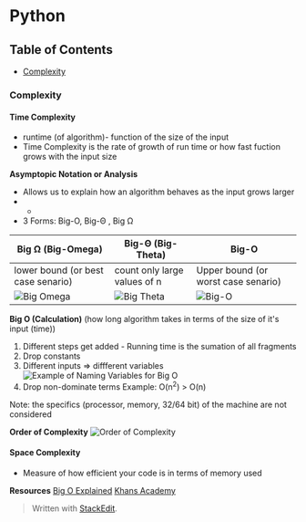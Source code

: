 # Python

## Table of Contents
* [Complexity](complexity)


### Complexity

#### Time Complexity
* runtime (of algorithm)- function of the size of the input
* Time Complexity is  the rate of growth of run time or how fast fuction grows with the input size

**Asymptopic Notation or Analysis**
* Allows us to explain how an algorithm behaves as the input grows larger
* *
* 3 Forms: Big-O, Big-Θ , Big Ω

| Big Ω (Big-Omega) | Big-Θ (Big-Theta) | Big-O  |
|-------------------|----------------|-----------------------|
|lower bound (or best case senario)  |count only large values of n |Upper bound (or worst case senario)  |
|![Big Omega](https://photos.app.goo.gl/vGpbwZHxWkUbbYydA)	|![Big Theta](https://photos.app.goo.gl/p6ZwQAKqDHGL99hN6)	|![Big-O](https://photos.app.goo.gl/6SU2ERVj1x9eAxNo8)	|


**Big O (Calculation)** 
(how long algorithm takes in terms of the size of it's input (time))
1. Different steps get added - Running time is the sumation of all fragments
2. Drop constants 
3.  Different inputs => diffferent variables 
![Example of Naming Variables for Big O](https://photos.google.com/album/AF1QipPfjm3PHBCiN_eT1T8CAOtzKh6txR99WmTXPr93/photo/AF1QipO6ti8ZlIrT-mqBlEtWesSHBGwYwH0puYWkqJxw)
4. Drop non-dominate terms 
Example: O(n<sup>2</sup>) > O(n)

Note: the specifics (processor, memory, 32/64 bit) of the machine are not considered

**Order of Complexity**
![Order of Complexity](https://photos.app.goo.gl/Cz5trQN5iHiCPpho7)

#### Space Complexity
* Measure of how efficient your code is in terms of memory used

**Resources**
 [Big O Explained](https://www.youtube.com/watch?v=v4cd1O4zkGw)
 [Khans Academy](https://www.khanacademy.org/computing/computer-science/algorithms/asymptotic-notation/a/asymptotic-notation)

> Written with [StackEdit](https://stackedit.io/).
<!--stackedit_data:
eyJoaXN0b3J5IjpbLTE0NDE4NTExOTEsLTIwMDUzODM3MDksMT
U0MDAwMDY4NSwxMzkyMzQwOTk1LDIxMjA2MzUzNjYsLTE1MTM4
NDUyMDIsMTgwNDU0NDI3N119
-->